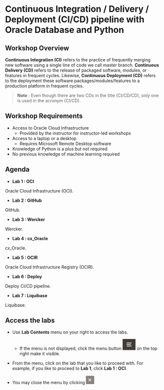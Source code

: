 # Continuous Integration / Delivery / Deployment (CI/CD) pipeline with Oracle Database and Python

## Workshop Overview

**Continuous Integration (CI)** refers to the practice of frequently merging new software using a single line of code we call master branch. **Continuous Delivery (CD)** refers to the release of packaged software, modules, or features in frequent cycles. Likewise, **Continuous Deployment (CD)** refers to the deployment these software packages/modules/features to a production platform in frequent cycles.

>**Note** : Even though there are two CDs in the title (CI/CD/CD), only one is used in the acronym (CI/CD).

## Workshop Requirements

* Access to Oracle Cloud Infrastructure
    * Provided by the instructor for instructor-led workshops
* Access to a laptop or a desktop
    * Requires Microsoft Remote Desktop software
* Knowledge of Python is a plus but not required
* No previous knowledge of machine learning required

## Agenda

- **Lab 1 : OCI**

Oracle Cloud Infrastructure (OCI).

- **Lab 2 : GitHub**

GitHub.

- **Lab 3 : Wercker**

Wercker.

- **Lab 4 : cx_Oracle**

cx_Oracle.

- **Lab 5 : OCIR**

Oracle Cloud Infrastructure Registry (OCIR).

- **Lab 6 : Deploy**

Deploy CI/CD pipeline.

- **Lab 7 : Liquibase**

Liquibase.

## Access the labs

- Use **Lab Contents** menu on your right to access the labs.
    - If the menu is not displayed, click the menu button ![](./images/menu-button.png) on the top right  make it visible.

- From the menu, click on the lab that you like to proceed with. For example, if you like to proceed to **Lab 1**, click **Lab 1 : OCI**.

- You may close the menu by clicking ![](./images/menu-close.png "")
